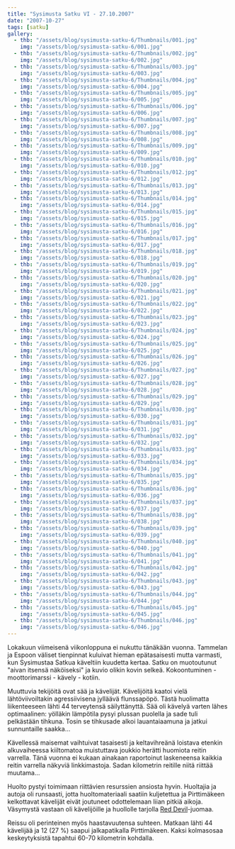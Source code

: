 ```yaml
---
title: "Sysimusta Satku VI - 27.10.2007"
date: "2007-10-27"
tags: [satku]
gallery:
  - thb: "/assets/blog/sysimusta-satku-6/Thumbnails/001.jpg"
    img: "/assets/blog/sysimusta-satku-6/001.jpg"
  - thb: "/assets/blog/sysimusta-satku-6/Thumbnails/002.jpg"
    img: "/assets/blog/sysimusta-satku-6/002.jpg"
  - thb: "/assets/blog/sysimusta-satku-6/Thumbnails/003.jpg"
    img: "/assets/blog/sysimusta-satku-6/003.jpg"
  - thb: "/assets/blog/sysimusta-satku-6/Thumbnails/004.jpg"
    img: "/assets/blog/sysimusta-satku-6/004.jpg"
  - thb: "/assets/blog/sysimusta-satku-6/Thumbnails/005.jpg"
    img: "/assets/blog/sysimusta-satku-6/005.jpg"
  - thb: "/assets/blog/sysimusta-satku-6/Thumbnails/006.jpg"
    img: "/assets/blog/sysimusta-satku-6/006.jpg"
  - thb: "/assets/blog/sysimusta-satku-6/Thumbnails/007.jpg"
    img: "/assets/blog/sysimusta-satku-6/007.jpg"
  - thb: "/assets/blog/sysimusta-satku-6/Thumbnails/008.jpg"
    img: "/assets/blog/sysimusta-satku-6/008.jpg"
  - thb: "/assets/blog/sysimusta-satku-6/Thumbnails/009.jpg"
    img: "/assets/blog/sysimusta-satku-6/009.jpg"
  - thb: "/assets/blog/sysimusta-satku-6/Thumbnails/010.jpg"
    img: "/assets/blog/sysimusta-satku-6/010.jpg"
  - thb: "/assets/blog/sysimusta-satku-6/Thumbnails/012.jpg"
    img: "/assets/blog/sysimusta-satku-6/012.jpg"
  - thb: "/assets/blog/sysimusta-satku-6/Thumbnails/013.jpg"
    img: "/assets/blog/sysimusta-satku-6/013.jpg"
  - thb: "/assets/blog/sysimusta-satku-6/Thumbnails/014.jpg"
    img: "/assets/blog/sysimusta-satku-6/014.jpg"
  - thb: "/assets/blog/sysimusta-satku-6/Thumbnails/015.jpg"
    img: "/assets/blog/sysimusta-satku-6/015.jpg"
  - thb: "/assets/blog/sysimusta-satku-6/Thumbnails/016.jpg"
    img: "/assets/blog/sysimusta-satku-6/016.jpg"
  - thb: "/assets/blog/sysimusta-satku-6/Thumbnails/017.jpg"
    img: "/assets/blog/sysimusta-satku-6/017.jpg"
  - thb: "/assets/blog/sysimusta-satku-6/Thumbnails/018.jpg"
    img: "/assets/blog/sysimusta-satku-6/018.jpg"
  - thb: "/assets/blog/sysimusta-satku-6/Thumbnails/019.jpg"
    img: "/assets/blog/sysimusta-satku-6/019.jpg"
  - thb: "/assets/blog/sysimusta-satku-6/Thumbnails/020.jpg"
    img: "/assets/blog/sysimusta-satku-6/020.jpg"
  - thb: "/assets/blog/sysimusta-satku-6/Thumbnails/021.jpg"
    img: "/assets/blog/sysimusta-satku-6/021.jpg"
  - thb: "/assets/blog/sysimusta-satku-6/Thumbnails/022.jpg"
    img: "/assets/blog/sysimusta-satku-6/022.jpg"
  - thb: "/assets/blog/sysimusta-satku-6/Thumbnails/023.jpg"
    img: "/assets/blog/sysimusta-satku-6/023.jpg"
  - thb: "/assets/blog/sysimusta-satku-6/Thumbnails/024.jpg"
    img: "/assets/blog/sysimusta-satku-6/024.jpg"
  - thb: "/assets/blog/sysimusta-satku-6/Thumbnails/025.jpg"
    img: "/assets/blog/sysimusta-satku-6/025.jpg"
  - thb: "/assets/blog/sysimusta-satku-6/Thumbnails/026.jpg"
    img: "/assets/blog/sysimusta-satku-6/026.jpg"
  - thb: "/assets/blog/sysimusta-satku-6/Thumbnails/027.jpg"
    img: "/assets/blog/sysimusta-satku-6/027.jpg"
  - thb: "/assets/blog/sysimusta-satku-6/Thumbnails/028.jpg"
    img: "/assets/blog/sysimusta-satku-6/028.jpg"
  - thb: "/assets/blog/sysimusta-satku-6/Thumbnails/029.jpg"
    img: "/assets/blog/sysimusta-satku-6/029.jpg"
  - thb: "/assets/blog/sysimusta-satku-6/Thumbnails/030.jpg"
    img: "/assets/blog/sysimusta-satku-6/030.jpg"
  - thb: "/assets/blog/sysimusta-satku-6/Thumbnails/031.jpg"
    img: "/assets/blog/sysimusta-satku-6/031.jpg"
  - thb: "/assets/blog/sysimusta-satku-6/Thumbnails/032.jpg"
    img: "/assets/blog/sysimusta-satku-6/032.jpg"
  - thb: "/assets/blog/sysimusta-satku-6/Thumbnails/033.jpg"
    img: "/assets/blog/sysimusta-satku-6/033.jpg"
  - thb: "/assets/blog/sysimusta-satku-6/Thumbnails/034.jpg"
    img: "/assets/blog/sysimusta-satku-6/034.jpg"
  - thb: "/assets/blog/sysimusta-satku-6/Thumbnails/035.jpg"
    img: "/assets/blog/sysimusta-satku-6/035.jpg"
  - thb: "/assets/blog/sysimusta-satku-6/Thumbnails/036.jpg"
    img: "/assets/blog/sysimusta-satku-6/036.jpg"
  - thb: "/assets/blog/sysimusta-satku-6/Thumbnails/037.jpg"
    img: "/assets/blog/sysimusta-satku-6/037.jpg"
  - thb: "/assets/blog/sysimusta-satku-6/Thumbnails/038.jpg"
    img: "/assets/blog/sysimusta-satku-6/038.jpg"
  - thb: "/assets/blog/sysimusta-satku-6/Thumbnails/039.jpg"
    img: "/assets/blog/sysimusta-satku-6/039.jpg"
  - thb: "/assets/blog/sysimusta-satku-6/Thumbnails/040.jpg"
    img: "/assets/blog/sysimusta-satku-6/040.jpg"
  - thb: "/assets/blog/sysimusta-satku-6/Thumbnails/041.jpg"
    img: "/assets/blog/sysimusta-satku-6/041.jpg"
  - thb: "/assets/blog/sysimusta-satku-6/Thumbnails/042.jpg"
    img: "/assets/blog/sysimusta-satku-6/042.jpg"
  - thb: "/assets/blog/sysimusta-satku-6/Thumbnails/043.jpg"
    img: "/assets/blog/sysimusta-satku-6/043.jpg"
  - thb: "/assets/blog/sysimusta-satku-6/Thumbnails/044.jpg"
    img: "/assets/blog/sysimusta-satku-6/044.jpg"
  - thb: "/assets/blog/sysimusta-satku-6/Thumbnails/045.jpg"
    img: "/assets/blog/sysimusta-satku-6/045.jpg"
  - thb: "/assets/blog/sysimusta-satku-6/Thumbnails/046.jpg"
    img: "/assets/blog/sysimusta-satku-6/046.jpg"
---
```


Lokakuun viimeisenä viikonloppuna ei nukuttu tänäkään vuonna. Tammelan
ja Espoon väliset tienpinnat kuluivat hieman epätasaisesti mutta
varmasti, kun Sysimustaa Satkua käveltiin kuudetta kertaa. Satku on
muotoutunut "aivan itsensä näköiseksi" ja kuvio olikin kovin selkeä.
Kokoontuminen - moottorimarssi - kävely - kotiin.

Muuttuvia tekijöitä ovat sää ja kävelijät. Kävelijöitä kaatoi vielä
lähtöviivoiltakin agressiivisena jylläävä flunssapöpö. Tästä huolimatta
liikenteeseen lähti 44 terveytensä säilyttänyttä. Sää oli kävelyä varten
lähes optimaalinen: yölläkin lämpötila pysyi plussan puolella ja sade
tuli pelkästään tihkuna. Tosin se tihkusade alkoi lauantaiaamuna ja
jatkui sunnuntaille saakka...

Kävellessä maisemat vaihtuivat tasaisesti ja keltavihreänä loistava
etenkin alkuvaiheessa kiiltomatoa muistuttava joukkio herätti huomiota
reitin varrella. Tänä vuonna ei kukaan ainakaan raportoinut laskeneensa
kaikkia reitin varrella näkyviä linkkimastoja. Sadan kilometrin reitille
niitä riittää muutama...

Huolto pystyi toimimaan riittävien resurssien ansiosta hyvin. Huoltajia
ja autoja oli runsaasti, jotta huoltomateriaali saatiin kuljetettua ja
Pirttimäkeen kelkottavat kävelijät eivät joutuneet odottelemaan liian
pitkiä aikoja. Väsymystä vastaan oli kävelijöille ja huollolle tarjolla
[Red Devil](http://www.reddevil.fi/)-juomaa.

Reissu oli perinteinen myös haastavuutensa suhteen. Matkaan lähti 44
kävelijää ja 12 (27 %) saapui jalkapatikalla Pirttimäkeen. Kaksi
kolmasosaa keskeytyksistä tapahtui 60-70 kilometrin kohdalla.
